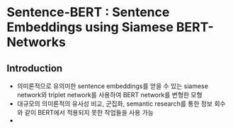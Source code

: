 # Sentence-BERT : Sentence Embeddings using Siamese BERT-Networks

## Introduction

- 의미론적으로 유의미한 sentence embeddings를 얻을 수 있는 siamese network와 triplet network를 사용하여 BERT network를 변형한 모형
- 대규모의 의미론적의 유사성 비교, 군집화, semantic research를 통한 정보 회수와 같이 BERT에서 적용되지 못한 작업들을 사용 가능
- 
